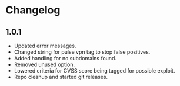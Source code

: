 # Changelog 

## 1.0.1
- Updated error messages. 
- Changed string for pulse vpn tag to stop false positives. 
- Added handling for no subdomains found. 
- Removed unused option. 
- Lowered criteria for CVSS score being tagged for possible exploit. 
- Repo cleanup and started git releases.
